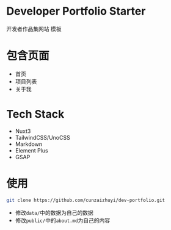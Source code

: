# Developer Portfolio Starter

开发者作品集网站 模板

# 包含页面
- 首页
- 项目列表
- 关于我

# Tech Stack
- Nuxt3
- TailwindCSS/UnoCSS
- Markdown
- Element Plus
- GSAP

# 使用
```bash
git clone https://github.com/cunzaizhuyi/dev-portfolio.git
```
- 修改`data/`中的数据为自己的数据
- 修改`public/`中的`about.md`为自己的内容